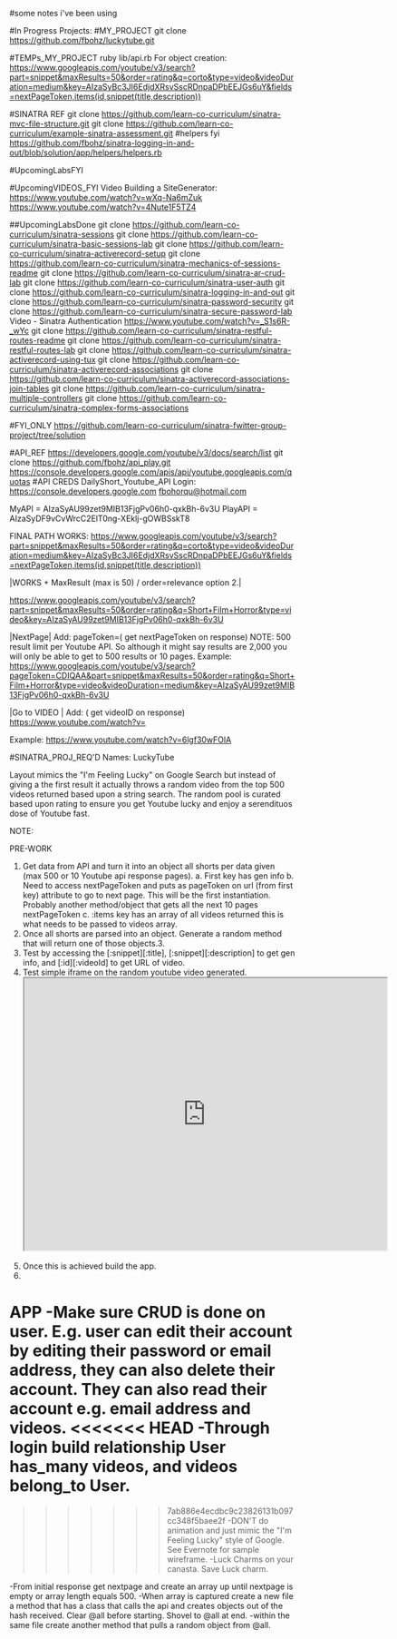 #some notes i've been using

#In Progress Projects:
#MY_PROJECT
git clone https://github.com/fbohz/luckytube.git

#TEMPs_MY_PROJECT
ruby lib/api.rb
For object creation:
https://www.googleapis.com/youtube/v3/search?part=snippet&maxResults=50&order=rating&q=corto&type=video&videoDuration=medium&key=AIzaSyBc3JI6EdjdXRsvSscRDnpaDPbEEJGs6uY&fields=nextPageToken,items(id,snippet(title,description))

#SINATRA REF
git clone https://github.com/learn-co-curriculum/sinatra-mvc-file-structure.git
git clone https://github.com/learn-co-curriculum/example-sinatra-assessment.git
#helpers fyi
https://github.com/fbohz/sinatra-logging-in-and-out/blob/solution/app/helpers/helpers.rb

#UpcomingLabsFYI

#UpcomingVIDEOS_FYI
Video Building a SiteGenerator: 
https://www.youtube.com/watch?v=wXq-Na6mZuk
https://www.youtube.com/watch?v=4Nute1F5TZ4

##UpcomingLabsDone
git clone https://github.com/learn-co-curriculum/sinatra-sessions 
git clone https://github.com/learn-co-curriculum/sinatra-basic-sessions-lab
git clone https://github.com/learn-co-curriculum/sinatra-activerecord-setup 
git clone https://github.com/learn-co-curriculum/sinatra-mechanics-of-sessions-readme 
git clone https://github.com/learn-co-curriculum/sinatra-ar-crud-lab 
git clone https://github.com/learn-co-curriculum/sinatra-user-auth
git clone https://github.com/learn-co-curriculum/sinatra-logging-in-and-out 
git clone https://github.com/learn-co-curriculum/sinatra-password-security 
git clone https://github.com/learn-co-curriculum/sinatra-secure-password-lab 
Video - Sinatra Authentication https://www.youtube.com/watch?v=_S1s6R-_wYc
git clone https://github.com/learn-co-curriculum/sinatra-restful-routes-readme 
git clone https://github.com/learn-co-curriculum/sinatra-restful-routes-lab 
git clone https://github.com/learn-co-curriculum/sinatra-activerecord-using-tux 
git clone https://github.com/learn-co-curriculum/sinatra-activerecord-associations 
git clone https://github.com/learn-co-curriculum/sinatra-activerecord-associations-join-tables 
git clone https://github.com/learn-co-curriculum/sinatra-multiple-controllers 
git clone https://github.com/learn-co-curriculum/sinatra-complex-forms-associations 

#FYI_ONLY
https://github.com/learn-co-curriculum/sinatra-fwitter-group-project/tree/solution

#API_REF
https://developers.google.com/youtube/v3/docs/search/list
git clone https://github.com/fbohz/api_play.git
https://console.developers.google.com/apis/api/youtube.googleapis.com/quotas
#API CREDS 
DailyShort_Youtube_API
Login: 
https://console.developers.google.com
fbohorqu@hotmail.com

MyAPI = AIzaSyAU99zet9MIB13FjgPv06h0-qxkBh-6v3U
PlayAPI = AIzaSyDF9vCvWrcC2ElT0ng-XEklj-gOWBSskT8

FINAL PATH WORKS:
https://www.googleapis.com/youtube/v3/search?part=snippet&maxResults=50&order=rating&q=corto&type=video&videoDuration=medium&key=AIzaSyBc3JI6EdjdXRsvSscRDnpaDPbEEJGs6uY&fields=nextPageToken,items(id,snippet(title,description))

|WORKS + MaxResult (max is 50) / order=relevance option 2.|

https://www.googleapis.com/youtube/v3/search?part=snippet&maxResults=50&order=rating&q=Short+Film+Horror&type=video&key=AIzaSyAU99zet9MIB13FjgPv06h0-qxkBh-6v3U

<!--REF WITH VIDEODURATION:-->
<!--https://www.googleapis.com/youtube/v3/search?part=snippet&maxResults=50&order=rating&q=Short+Film+Horror&type=video&videoDuration=medium&key=AIzaSyAU99zet9MIB13FjgPv06h0-qxkBh-6v3U-->

|NextPage|
Add: pageToken=( get nextPageToken on response)
NOTE: 500 result limit per Youtube API. So although it might say results are 2,000 you will only be able to get to 500 results or 10 pages.
Example:
https://www.googleapis.com/youtube/v3/search?pageToken=CDIQAA&part=snippet&maxResults=50&order=rating&q=Short+Film+Horror&type=video&videoDuration=medium&key=AIzaSyAU99zet9MIB13FjgPv06h0-qxkBh-6v3U 

|Go to VIDEO |
Add: ( get videoID on response)
https://www.youtube.com/watch?v=

Example:
https://www.youtube.com/watch?v=6lgf30wFOlA

#SINATRA_PROJ_REQ'D
Names: 
  LuckyTube

Layout mimics the "I'm Feeling Lucky" on Google Search but instead of giving a the first result it actually throws a random video from the top 500 videos returned based upon a string search. The random pool is curated based upon rating to ensure you get Youtube lucky and enjoy a serendituos dose of Youtube fast.
  
NOTE: 

PRE-WORK

1. Get data from API and turn it into an object all shorts per data given  (max 500 or 10 Youtube api response pages).
    a. First key has gen info 
    b. Need to access nextPageToken and puts as pageToken on url (from first key) attribute to go to next page. This will be the first instantiation. Probably another method/object that gets all the next 10 pages nextPageToken
    c. :items key has an array of all videos returned this is what needs to be passed to videos array.
2. Once all shorts are parsed into an object. Generate a random method that will return one of those objects.3. 
3. Test by accessing the [:snippet][:title], [:snippet][:description] to get gen info,  and [:id][:videoId] to get URL of video.
4. Test simple iframe on the random youtube video generated.
    <iframe width="640" height="480" src="https://www.youtube.com/embed/#{video_id}">
    </iframe>
    
  <!--REF iframe: https://www.w3schools.com/html/html_youtube.asp-->
5. Once this is achieved build the app.    
6. 

APP
-Make sure CRUD is done on user. E.g. user can edit their account by editing their password or email address, they can also delete their account. They can also read their account e.g. email address and videos.
<<<<<<< HEAD
-Through login build relationship User has_many videos, and videos belong_to User. 
=======
>>>>>>> 7ab886e4ecdbc9c23826131b097cc348f5baee2f
-DON'T do animation and just mimic the "I'm Feeling Lucky" style of Google. See Evernote for sample wireframe. 
-Luck Charms on your canasta. Save Luck charm.

-From initial response get nextpage and create an array up until nextpage is empty or array length equals 500.
-When array is captured create a new file a method that has a class that calls the api and creates objects out of the hash received. Clear @all before starting. Shovel to @all at end.
-within the same file create another method that pulls a random object from @all.
